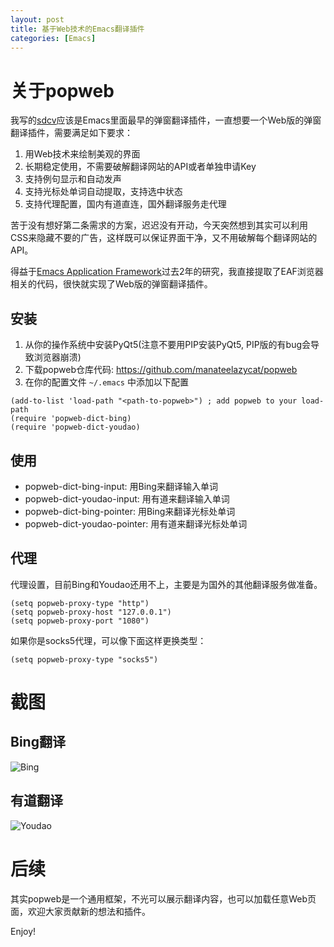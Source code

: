 ```yaml
---
layout: post
title: 基于Web技术的Emacs翻译插件
categories: [Emacs]
---
```


# 关于popweb
我写的[sdcv](https://github.com/manateelazycat/sdcv)应该是Emacs里面最早的弹窗翻译插件，一直想要一个Web版的弹窗翻译插件，需要满足如下要求：

1. 用Web技术来绘制美观的界面
2. 长期稳定使用，不需要破解翻译网站的API或者单独申请Key
3. 支持例句显示和自动发声
4. 支持光标处单词自动提取，支持选中状态
5. 支持代理配置，国内有道直连，国外翻译服务走代理

苦于没有想好第二条需求的方案，迟迟没有开动，今天突然想到其实可以利用CSS来隐藏不要的广告，这样既可以保证界面干净，又不用破解每个翻译网站的API。

得益于[Emacs Application Framework](https://github.com/emacs-eaf/emacs-application-framework)过去2年的研究，我直接提取了EAF浏览器相关的代码，很快就实现了Web版的弹窗翻译插件。

## 安装
1. 从你的操作系统中安装PyQt5(注意不要用PIP安装PyQt5, PIP版的有bug会导致浏览器崩溃)
2. 下载popweb仓库代码: https://github.com/manateelazycat/popweb
3. 在你的配置文件 `~/.emacs` 中添加以下配置
```elisp
(add-to-list 'load-path "<path-to-popweb>") ; add popweb to your load-path
(require 'popweb-dict-bing)
(require 'popweb-dict-youdao)
```

## 使用
* popweb-dict-bing-input: 用Bing来翻译输入单词
* popweb-dict-youdao-input: 用有道来翻译输入单词
* popweb-dict-bing-pointer: 用Bing来翻译光标处单词
* popweb-dict-youdao-pointer: 用有道来翻译光标处单词

## 代理
代理设置，目前Bing和Youdao还用不上，主要是为国外的其他翻译服务做准备。

```Elisp
(setq popweb-proxy-type "http")
(setq popweb-proxy-host "127.0.0.1")
(setq popweb-proxy-port "1080")
```

如果你是socks5代理，可以像下面这样更换类型：

```Elisp
(setq popweb-proxy-type "socks5")
```

# 截图
## Bing翻译
![Bing]({{site.url}}/pics/popweb/dict-bing.png)

## 有道翻译
![Youdao]({{site.url}}/pics/popweb/dict-youdao.png)

# 后续
其实popweb是一个通用框架，不光可以展示翻译内容，也可以加载任意Web页面，欢迎大家贡献新的想法和插件。

Enjoy!
